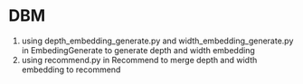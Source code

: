 # DBM
1. using depth_embedding_generate.py and width_embedding_generate.py in EmbedingGenerate to generate depth and width embedding
2. using recommend.py in Recommend to merge depth and width embedding to recommend